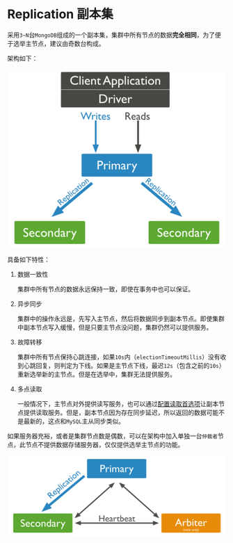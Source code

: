 # Replication 副本集

采用`3~N`台`MongoDB`组成的一个副本集，集群中所有节点的数据**完全相同**，为了便于选举主节点，建议由奇数台构成。

架构如下：

![](/assets/replica-set-read-write-operations-primary.bakedsvg.svg)


具备如下特性：

1. 数据一致性

    集群中所有节点的数据永远保持一致，即使在事务中也可以保证。
    
2. 异步同步

    集群中的操作永远是，先写入主节点，然后将数据同步到副本节点。即使集群中副本节点写入缓慢，但是只要主节点没问题，集群仍然可以提供服务。

3. 故障转移

    集群中所有节点保持心跳连接，如果`10s`内（`electionTimeoutMillis`）没有收到心跳回复，则判定为下线。如果是主节点下线，最迟`12s`（包含之前的`10s`）重新选举新的主节点。但是在选举中，集群无法提供服务。

4. 多点读取

    一般情况下，主节点对外提供读写服务，也可以通过[配置读取首选项](https://docs.mongodb.com/manual/core/read-preference/)让副本节点提供读取服务。但是，副本节点因为存在同步延迟，所以返回的数据可能不是最新的，这点和`MySQL`主从同步类似。
    
    
如果服务器充裕，或者是集群节点数是偶数，可以在架构中加入单独一台`仲裁者`节点，此节点不提供数据存储服务器，仅仅提供选举主节点的功能。

![](/assets/replica-set-primary-with-secondary-and-arbiter.bakedsvg.svg)